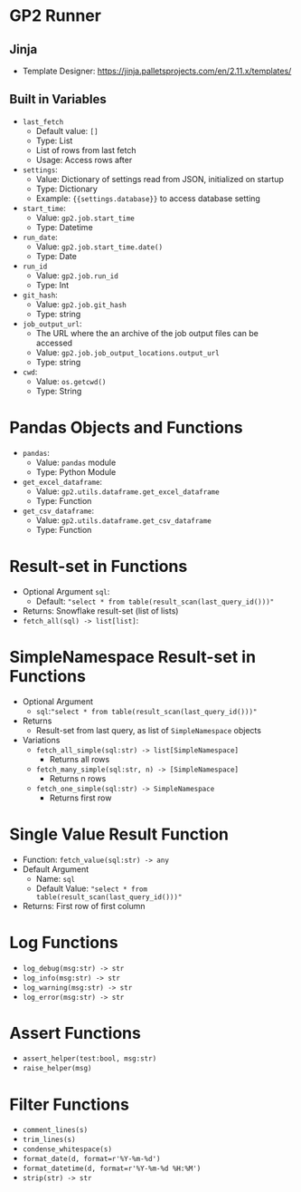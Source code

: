 # GP2 Runner

## Jinja
- Template Designer: https://jinja.palletsprojects.com/en/2.11.x/templates/

## Built in Variables
- `last_fetch`
    - Default value: `[]`
    - Type: List
    - List of rows from last fetch
    - Usage: Access rows after
- `settings`:
    - Value: Dictionary of settings read from JSON, initialized on startup
    - Type: Dictionary
    - Example: `{{settings.database}}` to access database setting
- `start_time`:
    - Value: `gp2.job.start_time`
    - Type: Datetime
- `run_date`:
    - Value: `gp2.job.start_time.date()`
    - Type: Date
- `run_id`
    - Value: `gp2.job.run_id`
    - Type: Int
- `git_hash`:
    - Value: `gp2.job.git_hash`
    - Type: string
- `job_output_url`:
    - The URL where the an archive of the job output files can be accessed
    - Value: `gp2.job.job_output_locations.output_url`
    - Type: string
- `cwd`:
    - Value: `os.getcwd()`
    - Type: String

# Pandas Objects and Functions

- `pandas`:
    - Value: `pandas` module
    - Type: Python Module
- `get_excel_dataframe`:
    - Value: `gp2.utils.dataframe.get_excel_dataframe`
    - Type: Function
- `get_csv_dataframe`:
    - Value: `gp2.utils.dataframe.get_csv_dataframe`
    - Type: Function

# Result-set in Functions

- Optional Argument `sql`:
    - Default: `"select * from table(result_scan(last_query_id()))"`
- Returns: Snowflake result-set (list of lists)
- `fetch_all(sql) -> list[list]`:


# SimpleNamespace Result-set in Functions

- Optional Argument
    - `sql`:`"select * from table(result_scan(last_query_id()))"`
- Returns
    - Result-set from last query, as list of `SimpleNamespace` objects
- Variations
    - `fetch_all_simple(sql:str) -> list[SimpleNamespace]`
        - Returns all rows
    - `fetch_many_simple(sql:str, n) -> [SimpleNamespace]`
        - Returns n rows
    - `fetch_one_simple(sql:str) -> SimpleNamespace`
        - Returns first row

# Single Value Result Function
- Function: `fetch_value(sql:str) -> any`
- Default Argument
    - Name: `sql`
    - Default Value: `"select * from table(result_scan(last_query_id()))"`
- Returns: First row of first column

# Log Functions

- `log_debug(msg:str) -> str`
- `log_info(msg:str) -> str`
- `log_warning(msg:str) -> str`
- `log_error(msg:str) -> str`


# Assert Functions

- `assert_helper(test:bool, msg:str)`
- `raise_helper(msg)`

# Filter Functions

- `comment_lines(s)`
- `trim_lines(s)`
- `condense_whitespace(s)`
- `format_date(d, format=r'%Y-%m-%d')`
- `format_datetime(d, format=r'%Y-%m-%d %H:%M')`
- `strip(str) -> str`


